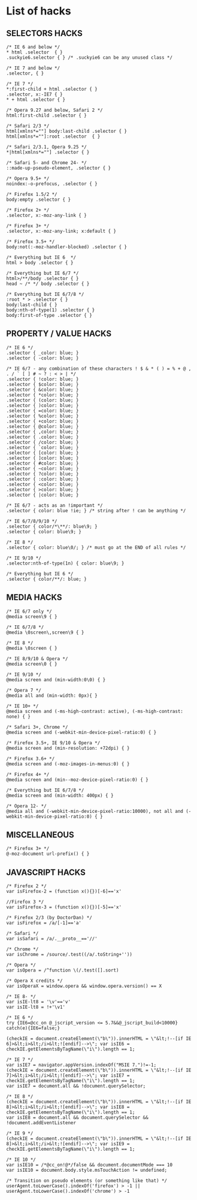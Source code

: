 # List of hacks

## SELECTORS HACKS

	/* IE 6 and below */
	* html .selector  { }
	.suckyie6.selector { } /* .suckyie6 can be any unused class */
	
	/* IE 7 and below */
	.selector, { } 
	 
	/* IE 7 */
	*:first-child + html .selector { } 
	.selector, x:-IE7 { } 
	* + html .selector { } 

	/* Opera 9.27 and below, Safari 2 */
	html:first-child .selector { }

	/* Safari 2/3 */
	html[xmlns*=""] body:last-child .selector { }
	html[xmlns*=""]:root .selector  { }

	/* Safari 2/3.1, Opera 9.25 */
	*|html[xmlns*=""] .selector { }

	/* Safari 5- and Chrome 24- */
	::made-up-pseudo-element, .selector { }

	/* Opera 9.5+ */
	noindex:-o-prefocus, .selector { }

	/* Firefox 1.5/2 */
	body:empty .selector { }

	/* Firefox 2+ */
	.selector, x:-moz-any-link { }

	/* Firefox 3+ */
	.selector, x:-moz-any-link; x:default { }

	/* Firefox 3.5+ */
	body:not(:-moz-handler-blocked) .selector { }

	/* Everything but IE 6  */
	html > body .selector { }

	/* Everything but IE 6/7 */
	html>/**/body .selector { }
	head ~ /* */ body .selector { } 

	/* Everything but IE 6/7/8 */
	:root * > .selector { }
	body:last-child { }
	body:nth-of-type(1) .selector { }
	body:first-of-type .selector { }

## PROPERTY / VALUE HACKS

	/* IE 6 */ 
	.selector { _color: blue; }
	.selector { -color: blue; }
	 
	/* IE 6/7 - any combination of these characters ! $ & * ( ) = % + @ , . / ` [ ] # ~ ? : < > | */
	.selector { !color: blue; }
	.selector { $color: blue; }
	.selector { &color: blue; }
	.selector { *color: blue; }
	.selector { (color: blue; }
	.selector { )color: blue; }
	.selector { =color: blue; }
	.selector { %color: blue; }
	.selector { +color: blue; }
	.selector { @color: blue; }
	.selector { ,color: blue; }
	.selector { .color: blue; }
	.selector { /color: blue; }
	.selector { `color: blue; }
	.selector { [color: blue; }
	.selector { ]color: blue; }
	.selector { #color: blue; }
	.selector { ~color: blue; }
	.selector { ?color: blue; }
	.selector { :color: blue; }
	.selector { <color: blue; }
	.selector { >color: blue; }
	.selector { |color: blue; }

	/* IE 6/7 - acts as an !important */
	.selector { color: blue !ie; } /* string after ! can be anything */
 
	/* IE 6/7/8/9/10 */
	.selector { color/*\**/: blue\9; }
	.selector { color: blue\9; }

	/* IE 8 */
	.selector { color: blue\0/; } /* must go at the END of all rules */

	/* IE 9/10 */
	.selector:nth-of-type(1n) { color: blue\9; }

	/* Everything but IE 6 */
	.selector { color/**/: blue; }

## MEDIA HACKS

	/* IE 6/7 only */
	@media screen\9 { }
	 
	/* IE 6/7/8 */
	@media \0screen\,screen\9 { } 
	 
	/* IE 8 */
	@media \0screen { }
	 
	/* IE 8/9/10 & Opera */
	@media screen\0 { }

	/* IE 9/10 */
	@media screen and (min-width:0\0) { }

	/* Opera 7 */
	@media all and (min-width: 0px){ }

	/* IE 10+ */
	@media screen and (-ms-high-contrast: active), (-ms-high-contrast: none) { }

	/* Safari 3+, Chrome */
	@media screen and (-webkit-min-device-pixel-ratio:0) { }

	/* Firefox 3.5+, IE 9/10 & Opera */
	@media screen and (min-resolution: +72dpi) { }

	/* Firefox 3.6+ */
	@media screen and (-moz-images-in-menus:0) { }

	/* Firefox 4+ */ 
    @media screen and (min--moz-device-pixel-ratio:0) { }

	/* Everything but IE 6/7/8 */ 
	@media screen and (min-width: 400px) { }

	/* Opera 12- */
	@media all and (-webkit-min-device-pixel-ratio:10000), not all and (-webkit-min-device-pixel-ratio:0) { }


## MISCELLANEOUS

	/* Firefox 3+ */
	@-moz-document url-prefix() { }


## JAVASCRIPT HACKS

	/* Firefox 2 */
	var isFirefox-2 = (function x(){})[-6]=='x'

	//Firefox 3 */ 
	var isFirefox-3 = (function x(){})[-5]=='x'

	/* Firefox 2/3 (by DoctorDan) */
	var isFirefox = /a/[-1]=='a'

	/* Safari */
	var isSafari = /a/.__proto__=='//'

	/* Chrome */
	var isChrome = /source/.test((/a/.toString+''))

	/* Opera */
	var isOpera = /^function \(/.test([].sort)

	/* Opera X credits */
	var isOperaX = window.opera && window.opera.version() == X

	/* IE 8- */
	var isIE-lt8 = '\v'=='v'
	var isIE-lt8 = !+'\v1' 

	/* IE 6 */
	try {IE6=@cc_on @_jscript_version <= 5.7&&@_jscript_build<10000} catch(e){IE6=false;}

	(checkIE = document.createElement(\"b\")).innerHTML = \"&lt;!--[if IE 6]>&lt;i>&lt;/i>&lt;![endif]-->\"; var isIE6 = checkIE.getElementsByTagName(\"i\").length == 1;

	/* IE 7 */
	var isIE7 = navigator.appVersion.indexOf("MSIE 7.")!=-1;
	(checkIE = document.createElement(\"b\")).innerHTML = \"&lt;!--[if IE 7]>&lt;i>&lt;/i>&lt;![endif]-->\"; var isIE7 = checkIE.getElementsByTagName(\"i\").length == 1;
	var isIE7 = document.all && !document.querySelector;
	
	/* IE 8 */
	(checkIE = document.createElement(\"b\")).innerHTML = \"&lt;!--[if IE 8]>&lt;i>&lt;/i>&lt;![endif]-->\"; var isIE8 = checkIE.getElementsByTagName(\"i\").length == 1;
	var isIE8 = document.all && document.querySelector && !document.addEventListener

	/* IE 9 */
	(checkIE = document.createElement(\"b\")).innerHTML = \"&lt;!--[if IE 8]>&lt;i>&lt;/i>&lt;![endif]-->\"; var isIE9 = checkIE.getElementsByTagName(\"i\").length == 1;

	/* IE 10 */
	var isIE10 = /*@cc_on!@*/false && document.documentMode === 10
	var isIE10 = document.body.style.msTouchAction != undefined;

	/* Transition on pseudo elements (or something like that) */
	userAgent.toLowerCase().indexOf('firefox') > -1 || userAgent.toLowerCase().indexOf('chrome') > -1